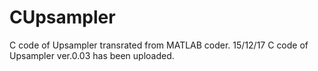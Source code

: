 # CUpsampler
C code of Upsampler transrated from MATLAB coder.
15/12/17 C code of Upsampler ver.0.03 has been uploaded.
